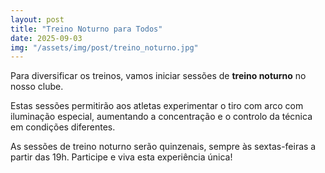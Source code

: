 ```yaml
---
layout: post
title: "Treino Noturno para Todos"
date: 2025-09-03
img: "/assets/img/post/treino_noturno.jpg"
---
```


Para diversificar os treinos, vamos iniciar sessões de **treino noturno** no nosso clube.  


Estas sessões permitirão aos atletas experimentar o tiro com arco com iluminação especial, aumentando a concentração e o controlo da técnica em condições diferentes.

As sessões de treino noturno serão quinzenais, sempre às sextas-feiras a partir das 19h. Participe e viva esta experiência única!
